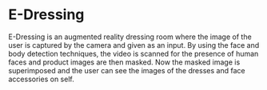 # E-Dressing

E-Dressing is an augmented reality dressing room where the image of the user is captured by the camera and given as an input. By using the face and body detection techniques, the video is scanned for the presence of human faces and product images are then masked. Now the masked image is superimposed and the user can see the images of the dresses and face accessories on self.

